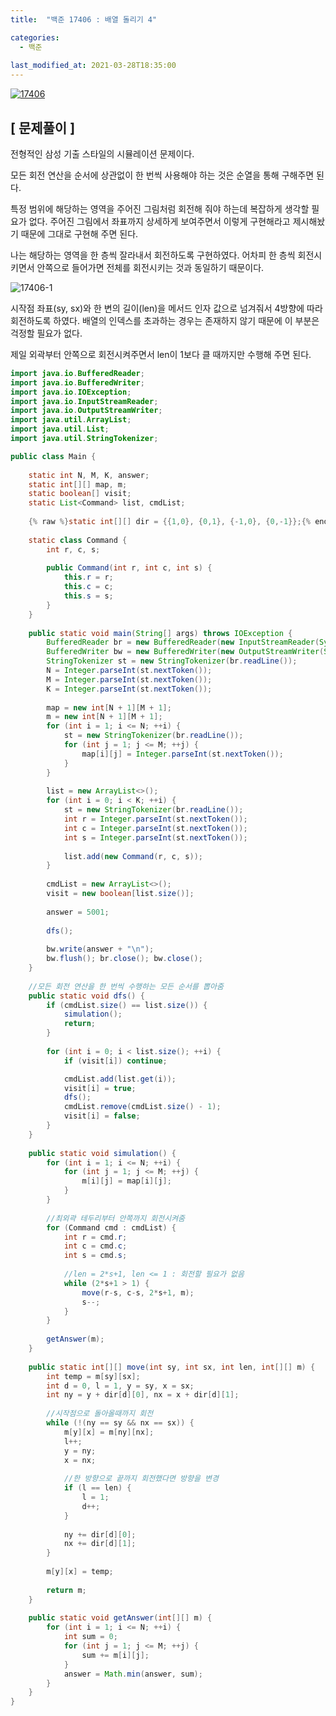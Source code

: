 ```yaml
---
title:  "백준 17406 : 배열 돌리기 4"

categories:
  - 백준
  
last_modified_at: 2021-03-28T18:35:00
---
```


[![17406](https://user-images.githubusercontent.com/53072057/112743489-c1aa4e00-8fd2-11eb-9f1b-e3efdbc61b1a.JPG)](https://www.acmicpc.net/problem/17406)  

<h2>[ 문제풀이 ]</h2>  
전형적인 삼성 기출 스타일의 시뮬레이션 문제이다.  

모든 회전 연산을 순서에 상관없이 한 번씩 사용해야 하는 것은 순열을 통해 구해주면 된다.  

특정 범위에 해당하는 영역을 주어진 그림처럼 회전해 줘야 하는데 복잡하게 생각할 필요가 없다. 주어진 그림에서 좌표까지 상세하게 보여주면서 이렇게 구현해라고 제시해놨기 때문에 그대로 구현해 주면 된다.  

나는 해당하는 영역을 한 층씩 잘라내서 회전하도록 구현하였다. 어차피 한 층씩 회전시키면서 안쪽으로 들어가면 전체를 회전시키는 것과 동일하기 때문이다.  

![17406-1](https://user-images.githubusercontent.com/53072057/112743512-f5857380-8fd2-11eb-919c-4016a8acc8d2.JPG)  

시작점 좌표(sy, sx)와 한 변의 길이(len)을 메서드 인자 값으로 넘겨줘서 4방향에 따라 회전하도록 하였다. 배열의 인덱스를 초과하는 경우는 존재하지 않기 때문에 이 부분은 걱정할 필요가 없다.  

제일 외곽부터 안쪽으로 회전시켜주면서 len이 1보다 클 때까지만 수행해 주면 된다.  

```java
import java.io.BufferedReader;
import java.io.BufferedWriter;
import java.io.IOException;
import java.io.InputStreamReader;
import java.io.OutputStreamWriter;
import java.util.ArrayList;
import java.util.List;
import java.util.StringTokenizer;

public class Main {
	
	static int N, M, K, answer;
	static int[][] map, m;
	static boolean[] visit;
	static List<Command> list, cmdList;
	
	{% raw %}static int[][] dir = {{1,0}, {0,1}, {-1,0}, {0,-1}};{% endraw %}
	
	static class Command {
		int r, c, s;
		
		public Command(int r, int c, int s) {
			this.r = r;
			this.c = c;
			this.s = s;
		}
	}
	
	public static void main(String[] args) throws IOException {
		BufferedReader br = new BufferedReader(new InputStreamReader(System.in));
    	BufferedWriter bw = new BufferedWriter(new OutputStreamWriter(System.out));
    	StringTokenizer st = new StringTokenizer(br.readLine());
    	N = Integer.parseInt(st.nextToken());
    	M = Integer.parseInt(st.nextToken());
    	K = Integer.parseInt(st.nextToken());
    	
    	map = new int[N + 1][M + 1];
    	m = new int[N + 1][M + 1];
    	for (int i = 1; i <= N; ++i) {
    		st = new StringTokenizer(br.readLine());
    		for (int j = 1; j <= M; ++j) {
    			map[i][j] = Integer.parseInt(st.nextToken());
    		}
    	}
    	
    	list = new ArrayList<>();
    	for (int i = 0; i < K; ++i) {
    		st = new StringTokenizer(br.readLine());
    		int r = Integer.parseInt(st.nextToken());
    		int c = Integer.parseInt(st.nextToken());
    		int s = Integer.parseInt(st.nextToken());
    		
    		list.add(new Command(r, c, s));
    	}
    	
    	cmdList = new ArrayList<>();
    	visit = new boolean[list.size()];
    	
    	answer = 5001;
    	
    	dfs();
    	
    	bw.write(answer + "\n");
    	bw.flush(); br.close(); bw.close();
	}
	
	//모든 회전 연산을 한 번씩 수행하는 모든 순서를 뽑아줌
	public static void dfs() {
		if (cmdList.size() == list.size()) {
			simulation();
			return;
		}
		
		for (int i = 0; i < list.size(); ++i) {
			if (visit[i]) continue;

			cmdList.add(list.get(i));
			visit[i] = true;
			dfs();
			cmdList.remove(cmdList.size() - 1);
			visit[i] = false;
		}
	}
	
	public static void simulation() {
		for (int i = 1; i <= N; ++i) {
    		for (int j = 1; j <= M; ++j) {
    			m[i][j] = map[i][j];
    		}
    	}
		
		//최외곽 테두리부터 안쪽까지 회전시켜줌
		for (Command cmd : cmdList) {
			int r = cmd.r;
			int c = cmd.c;
			int s = cmd.s;
			
			//len = 2*s+1, len <= 1 : 회전할 필요가 없음
			while (2*s+1 > 1) {
				move(r-s, c-s, 2*s+1, m);
				s--;
			}
		}
		
		getAnswer(m);
	}
	
	public static int[][] move(int sy, int sx, int len, int[][] m) {
		int temp = m[sy][sx];
		int d = 0, l = 1, y = sy, x = sx;
		int ny = y + dir[d][0], nx = x + dir[d][1];
		
		//시작점으로 돌아올때까지 회전
		while (!(ny == sy && nx == sx)) {
			m[y][x] = m[ny][nx];
			l++;
			y = ny;
			x = nx;
			
			//한 방향으로 끝까지 회전했다면 방향을 변경
			if (l == len) {
				l = 1;
				d++;
			}
			
			ny += dir[d][0];
			nx += dir[d][1];
		}
		
		m[y][x] = temp;
		
		return m;
	}
	
	public static void getAnswer(int[][] m) {
		for (int i = 1; i <= N; ++i) {
			int sum = 0;
			for (int j = 1; j <= M; ++j) {
				sum += m[i][j];
			}
			answer = Math.min(answer, sum);
		}
	}
}
```
